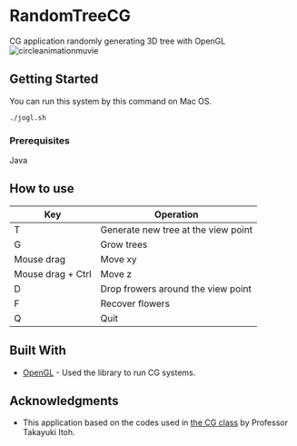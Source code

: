 # RandomTreeCG
CG application randomly generating 3D tree with OpenGL
![circleanimationmuvie](demo.gif)

## Getting Started

You can run this system by this command on Mac OS.
```
./jogl.sh
```
### Prerequisites

Java

## How to use
|Key| Operation|
|-----|-----|
|T|Generate new tree at the view point|
|G|Grow trees|
|Mouse drag|Move xy|
|Mouse drag + Ctrl|Move z|
|D|Drop frowers around the view point|
|F|Recover flowers|
|Q|Quit|

## Built With

* [OpenGL](https://www.opengl.org/) - Used the library to run CG systems.


## Acknowledgments

* This application based on the codes used in [the CG class](http://itolab.is.ocha.ac.jp/~itot/teaching/cg/index.html) by Professor Takayuki Itoh.
